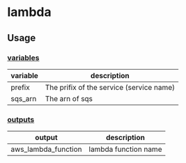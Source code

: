 # lambda

## Usage

### [variables](./variables.tf)

| variable | description |
| -------- | ----------- |
| prefix | The prifix of the service (service name) |
| sqs_arn | The arn of sqs |

### [outputs](./outputs.tf)

| output | description |
| ------ | ----------- |
| aws_lambda_function | lambda function name |

